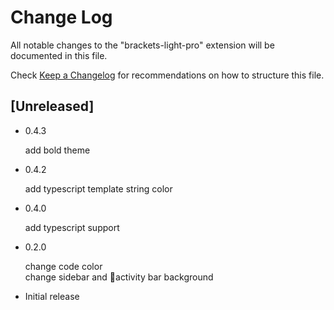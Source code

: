 # Change Log
All notable changes to the "brackets-light-pro" extension will be documented in this file.

Check [Keep a Changelog](http://keepachangelog.com/) for recommendations on how to structure this file.

## [Unreleased]
- 0.4.3
  
  add bold theme
- 0.4.2
  
  add typescript template string color
- 0.4.0
  
  add typescript support
- 0.2.0

  change code color  
  change sidebar and activity bar background

- Initial release

